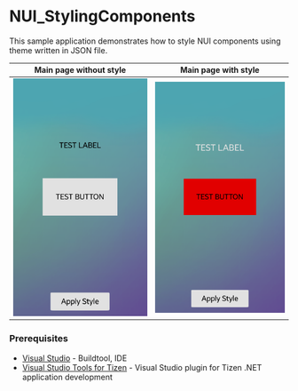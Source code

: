 # NUI_StylingComponents
This sample application demonstrates how to style NUI components using theme written in JSON file.


Main page without style          |       Main page with style
:-------------------------------:|:---------------------------------:
![](./Main_1.PNG) | ![](./Main_2.PNG)


### Prerequisites
* [Visual Studio](https://www.visualstudio.com/) - Buildtool, IDE
* [Visual Studio Tools for Tizen](https://docs.tizen.org/application/vstools/install) - Visual Studio plugin for Tizen .NET application development 